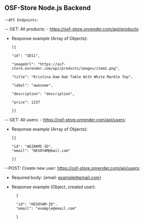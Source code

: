 ## OSF-Store Node.js Backend

--`API Endpoints:`

-- GET: All products: - https://osf-store.onrender.com/api/products:

- Response example (Array of Objects):

	  [{
	  
	  "id": "ID11",
	
	  "imageUrl": "https://osf-store.onrender.com/api/products/images/item1.png",
	
	  "title": "Kristina Dam Oak Table With White Marble Top",
	
	  "label": "awesome",
	
	  "description": "description",
	
	  "price": 1237
	  
	  }]

-- GET: All users: - https://osf-store.onrender.com/api/users:

- Response example (Array of Objects):

	  [{
	
	  "id": "AEZAKMI-ID",
	  "email": "HESOYAM@mail.com"
	
	  }]

--POST: Create new user: https://osf-store.onrender.com/api/users:

- Required body: {email: example@email.com}
- Response example (Object, created user):

		{
		
		"id": "HESOYAM-ID",
		"email": "example@email.com"
		
		}
